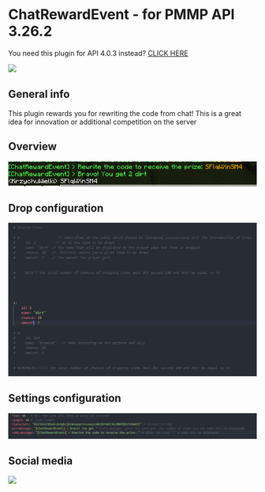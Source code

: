 # ChatRewardEvent - for PMMP API 3.26.2

You need this plugin for API 4.0.3 instead? [CLICK HERE](https://github.com/J0k3rrWild/ChatRewardEvent/tree/api4)

[![](https://poggit.pmmp.io/shield.state/ChatRewardEvent)](https://poggit.pmmp.io/p/ChatRewardEvent)

## General info

This plugin rewards you for rewriting the code from chat! This is a great idea for innovation or additional competition on the server

## Overview

![Look](./assets/1.PNG)

## Drop configuration

![Drop](./assets/2.PNG)

## Settings configuration

![Settings](./assets/3.PNG)

## Social media

[![](https://img.shields.io/badge/Discord-7289DA?style=for-the-badge&logo=discord&logoColor=white)](https://discord.gg/8b3rKZPYM8)

